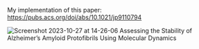 My implementation of this paper: https://pubs.acs.org/doi/abs/10.1021/jp9110794


![Screenshot 2023-10-27 at 14-26-06 Assessing the Stability of Alzheimer’s Amyloid Protofibrils Using Molecular Dynamics](https://github.com/a1437/Molecular-Dynamics/assets/16708236/62de50ab-4f9d-486a-ad96-0c967567b26a)
